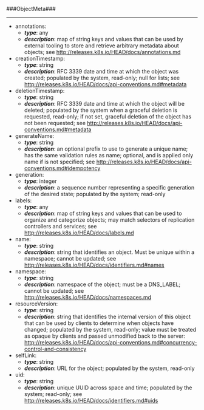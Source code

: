 ###ObjectMeta###

---
* annotations: 
  * **_type_**: any
  * **_description_**: map of string keys and values that can be used by external tooling to store and retrieve arbitrary metadata about objects; see http://releases.k8s.io/HEAD/docs/annotations.md
* creationTimestamp: 
  * **_type_**: string
  * **_description_**: RFC 3339 date and time at which the object was created; populated by the system, read-only; null for lists; see http://releases.k8s.io/HEAD/docs/api-conventions.md#metadata
* deletionTimestamp: 
  * **_type_**: string
  * **_description_**: RFC 3339 date and time at which the object will be deleted; populated by the system when a graceful deletion is requested, read-only; if not set, graceful deletion of the object has not been requested; see http://releases.k8s.io/HEAD/docs/api-conventions.md#metadata
* generateName: 
  * **_type_**: string
  * **_description_**: an optional prefix to use to generate a unique name; has the same validation rules as name; optional, and is applied only name if is not specified; see http://releases.k8s.io/HEAD/docs/api-conventions.md#idempotency
* generation: 
  * **_type_**: integer
  * **_description_**: a sequence number representing a specific generation of the desired state; populated by the system; read-only
* labels: 
  * **_type_**: any
  * **_description_**: map of string keys and values that can be used to organize and categorize objects; may match selectors of replication controllers and services; see http://releases.k8s.io/HEAD/docs/labels.md
* name: 
  * **_type_**: string
  * **_description_**: string that identifies an object. Must be unique within a namespace; cannot be updated; see http://releases.k8s.io/HEAD/docs/identifiers.md#names
* namespace: 
  * **_type_**: string
  * **_description_**: namespace of the object; must be a DNS_LABEL; cannot be updated; see http://releases.k8s.io/HEAD/docs/namespaces.md
* resourceVersion: 
  * **_type_**: string
  * **_description_**: string that identifies the internal version of this object that can be used by clients to determine when objects have changed; populated by the system, read-only; value must be treated as opaque by clients and passed unmodified back to the server: http://releases.k8s.io/HEAD/docs/api-conventions.md#concurrency-control-and-consistency
* selfLink: 
  * **_type_**: string
  * **_description_**: URL for the object; populated by the system, read-only
* uid: 
  * **_type_**: string
  * **_description_**: unique UUID across space and time; populated by the system; read-only; see http://releases.k8s.io/HEAD/docs/identifiers.md#uids
